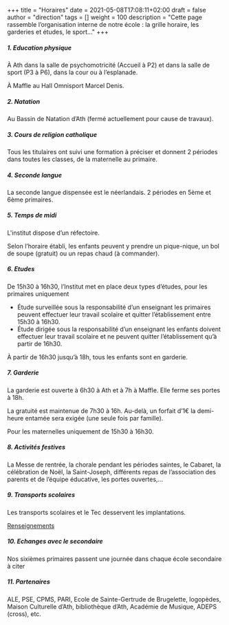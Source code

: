 +++
title       = "Horaires"
date        = 2021-05-08T17:08:11+02:00
draft       = false
author      = "direction"
tags        = []
weight      = 100
description = "Cette page rassemble l’organisation interne de notre école : la grille horaire, les garderies et études, le sport..."
+++

##### 1.	Education physique

À Ath dans la salle de psychomotricité (Accueil à P2) et dans la salle de sport (P3 à P6), dans la cour ou à l’esplanade.

À Maffle au Hall Omnisport Marcel Denis.

##### 2.	Natation

Au Bassin de Natation d’Ath (fermé actuellement pour cause de travaux).

##### 3.	Cours de religion catholique

Tous les titulaires ont suivi une formation à préciser  et donnent 2 périodes dans toutes les classes, de la maternelle au primaire.

##### 4.	Seconde langue

La seconde langue dispensée est le néerlandais. 2 périodes en 5ème et 6ème primaires.

##### 5.	Temps de midi

L'institut dispose d’un réfectoire.

Selon l’horaire établi, les enfants peuvent y prendre un pique-nique, un bol de soupe (gratuit) ou un repas chaud (à commander).

##### 6.	Etudes

De 15h30 à 16h30, l’Institut met en place deux types d’études, pour les primaires uniquement

-	Étude surveillée sous la responsabilité d’un enseignant les primaires peuvent effectuer leur travail scolaire et quitter l’établissement entre 15h30 à 16h30.
-	Étude dirigée sous la responsabilité d’un enseignant les enfants doivent effectuer leur travail scolaire et ne peuvent quitter l’établissement qu’à partir de 16h30.

À partir de 16h30 jusqu’à 18h, tous les enfants sont en garderie.

##### 7.	Garderie

La garderie est ouverte à 6h30 à Ath et à 7h à Maffle. Elle ferme ses portes à 18h.

La gratuité est maintenue de 7h30 à 16h. Au-delà, un forfait d’1€ la demi-heure entamée sera exigée (une seule fois par famille).

Pour les maternelles uniquement de 15h30 à 16h30.

##### 8.	Activités festives

La Messe de rentrée, la chorale pendant les périodes saintes, le Cabaret, la célébration de Noël, la Saint-Joseph, différents repas de l’association des parents et de l’équipe éducative, les portes ouvertes,...

##### 9.	Transports scolaires

Les transports scolaires et le Tec desservent les implantations.  

[Renseignements](http://mobilite.wallonie.be/je-suis/un-citoyen/en-bus-tram-ou-metro/services-et-solutions/transport-scolaire.html)

##### 10.	Echanges avec le secondaire

Nos sixièmes primaires passent une journée dans chaque école secondaire à citer

##### 11.	Partenaires

ALE, PSE, CPMS, PARI, Ecole de Sainte-Gertrude de Brugelette, logopèdes, Maison Culturelle d’Ath, bibliothèque d’Ath, Académie de Musique, ADEPS (cross), etc.
